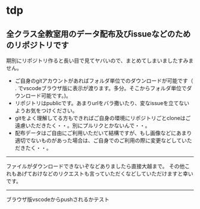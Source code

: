 # tdp

## 全クラス全教室用のデータ配布及びissueなどのためのリポジトリです
期別にリポジトリ作ると長い目で見てヤバいので、まとめてしまいましたすみません。

- ご自身のgitアカウントがあればフォルダ単位でのダウンロードが可能です（ . でvscodeブラウザ版に表示が渡ります。多分。そこからフォルダ単位でダウンロード可能です。)。
- リポジトリはpublicです。あまりurlをバラ撒いたり、変なissueを立てないようお気をつけください。
- gitをよく理解してる方もできればご自身の環境にリポジトリごとcloneはご遠慮いただきたく・・。別にプルリクとかないんで・・。
- 配布データはご自由にご利用いただいて結構ですが、もし画像などにあまり適切でないものがあった場合は、ご自身でのご利用の際に変更などしていただきたく・・。

---

ファイルがダウンロードできないぞなどありましたら直接大越まで。
その他これもあげておけなどのリクエストも言っていただくなどしていただけますと幸いです。

---

ブラウザ版vscodeからpushされるかテスト
